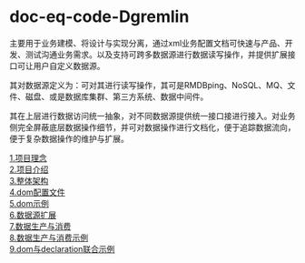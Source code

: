 # doc-eq-code-Dgremlin
主要用于业务建模、将设计与实现分离，通过xml业务配置文档可快速与产品、开发、测试沟通业务需求。以及支持可跨多数据源进行数据读写操作，并提供扩展接口可让用户自定义数据源。

其对数据源定义为：可对其进行读写操作，其可是RMDBping、NoSQL、MQ、文件、磁盘、或是数据库集群、第三方系统、数据中间件。

其在上层进行数据访问统一抽象，对不同数据源提供统一接口接进行接入。对业务侧完全屏蔽底层数据操作细节，并可对数据操作进行文档化，便于追踪数据流向，便于复杂数据操作的维护与扩展。

[1.项目理念](docs/concept.md)<br>
[2.项目介绍](docs/info.md)<br>
[3.整体架构](docs/architecture.md)<br>
[4.dom配置文件](docs/config.md)<br>
[5.dom示例](docs/dom-demo.md)<br>
[6.数据源扩展](docs/dom-datasource.md)<br>
[7.数据生产与消费](docs/declaration.md)<br>
[8.数据生产与消费示例](docs/declaration-demo.md)<br>
[9.dom与declaration联合示例](docs/mix-demo.md)<br>
